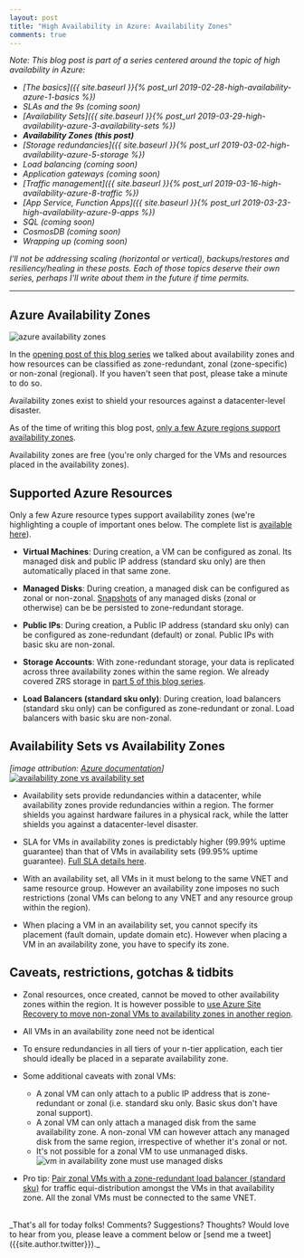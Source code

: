 ```yaml
---
layout: post
title: "High Availability in Azure: Availability Zones"
comments: true
---
```

_Note: This blog post is part of a series centered around the topic of high availability in Azure:_

* _[The basics]({{ site.baseurl }}{% post_url 2019-02-28-high-availability-azure-1-basics %})_
* _SLAs and the 9s (coming soon)_
* _[Availability Sets]({{ site.baseurl }}{% post_url 2019-03-29-high-availability-azure-3-availability-sets %})_
* _**Availability Zones (this post)**_
* _[Storage redundancies]({{ site.baseurl }}{% post_url 2019-03-02-high-availability-azure-5-storage %})_
* _Load balancing (coming soon)_
* _Application gateways (coming soon)_
* _[Traffic management]({{ site.baseurl }}{% post_url 2019-03-16-high-availability-azure-8-traffic %})_
* _[App Service, Function Apps]({{ site.baseurl }}{% post_url 2019-03-23-high-availability-azure-9-apps %})_
* _SQL (coming soon)_
* _CosmosDB (coming soon)_
* _Wrapping up (coming soon)_

_I'll not be addressing scaling (horizontal or vertical), backups/restores and resiliency/healing in these posts. Each of those topics deserve their own series, perhaps I'll write about them in the future if time permits._

---

## Azure Availability Zones

![azure availability zones](https://assets.cloudskew.com/assets/blog/images/02-azure-availability-zones.jpg)

In the [opening post of this blog series](../../../2019/02/28/high-availability-azure-1-basics/#availability-zone) we talked about availability zones and how resources can be classified as zone-redundant, zonal (zone-specific) or non-zonal (regional). If you haven't seen that post, please take a minute to do so.

Availability zones exist to shield your resources against a datacenter-level disaster.

As of the time of writing this blog post, [only a few Azure regions support availability zones](https://docs.microsoft.com/en-us/azure/availability-zones/az-overview#regions-that-support-availability-zones).

Availability zones are free (you're only charged for the VMs and resources placed in the availability zones).

## Supported Azure Resources

Only a few Azure resource types support availability zones (we're highlighting a couple of important ones below. The complete list is [available here](https://docs.microsoft.com/en-us/azure/availability-zones/az-overview#regions-that-support-availability-zones)).

* **Virtual Machines**: During creation, a VM can be configured as zonal. Its managed disk and public IP address (standard sku only) are then automatically placed in that same zone.

* **Managed Disks**: During creation, a managed disk can be configured as zonal or non-zonal. [Snapshots](https://docs.microsoft.com/en-us/azure/virtual-machines/windows/snapshot-copy-managed-disk) of any managed disks (zonal or otherwise) can be be persisted to zone-redundant storage.

* **Public IPs**: During creation, a Public IP address (standard sku only) can be configured as zone-redundant (default) or zonal. Public IPs with basic sku are non-zonal.

* **Storage Accounts**: With zone-redundant storage, your data is replicated across three availability zones within the same region. We already covered ZRS storage in [part 5 of this blog series](../../../2019/03/02/high-availability-azure-5-storage/#zrs-zone-redundant-storage).

* **Load Balancers (standard sku only)**: During creation, load balancers (standard sku only) can be configured as zone-redundant or zonal. Load balancers with basic sku are non-zonal.

## Availability Sets vs Availability Zones

_[image attribution: [Azure documentation](https://docs.microsoft.com/en-us/azure/architecture/resiliency/)]_
[![availability zone vs availability set](https://assets.cloudskew.com/assets/blog/images/24-azure-avset-vs-avzone.jpg)](https://docs.microsoft.com/en-us/azure/architecture/resiliency/)

* Availability sets provide redundancies within a datacenter, while availability zones provide redundancies within a region. The former shields you against hardware failures in a physical rack, while the latter shields you against a datacenter-level disaster.

* SLA for VMs in availability zones is predictably higher (99.99% uptime guarantee) than that of VMs in availability sets (99.95% uptime guarantee). [Full SLA details here](https://azure.microsoft.com/en-in/support/legal/sla/virtual-machines/v1_8/).

* With an availability set, all VMs in it must belong to the same VNET and same resource group. However an availability zone imposes no such restrictions (zonal VMs can belong to any VNET and any resource group within the region).

* When placing a VM in an availability set, you cannot specify its placement (fault domain, update domain etc). However when placing a VM in an availability zone, you have to specify its zone.

## Caveats, restrictions, gotchas & tidbits

* Zonal resources, once created, cannot be moved to other availability zones within the region. It is however possible to [use Azure Site Recovery to move non-zonal VMs to availability zones in another region](https://docs.microsoft.com/en-us/azure/site-recovery/move-azure-vms-avset-azone).

* All VMs in an availability zone need not be identical

* To ensure redundancies in all tiers of your n-tier application, each tier should ideally be placed in a separate availability zone.

* Some additional caveats with zonal VMs:

  * A zonal VM can only attach to a public IP address that is zone-redundant or zonal (i.e. standard sku only. Basic skus don't have zonal support).
  * A zonal VM can only attach a managed disk from the same availability zone. A non-zonal VM can however attach any managed disk from the same region, irrespective of whether it's zonal or not.
  * It's not possible for a zonal VM to use unmanaged disks.
![vm in availability zone must use managed disks](https://assets.cloudskew.com/assets/blog/images/23-azure-availability-zone-managed-disk.jpg)

* Pro tip: [Pair zonal VMs with a zone-redundant load balancer (standard sku)](https://docs.microsoft.com/en-us/azure/load-balancer/tutorial-load-balancer-standard-public-zone-redundant-portal) for traffic equi-distribution amongst the VMs in that availability zone. All the zonal VMs must be connected to the same VNET.

<br>
_That's all for today folks! Comments? Suggestions? Thoughts? Would love to hear from you, please leave a comment below or [send me a tweet]({{site.author.twitter}})._
